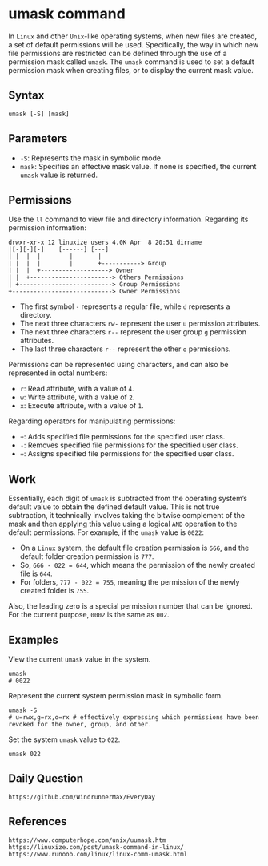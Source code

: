 # umask command
In `Linux` and other `Unix`-like operating systems, when new files are created, a set of default permissions will be used. Specifically, the way in which new file permissions are restricted can be defined through the use of a permission mask called `umask`. The `umask` command is used to set a default permission mask when creating files, or to display the current mask value.

## Syntax

```shell
umask [-S] [mask]
```
## Parameters
* `-S`: Represents the mask in symbolic mode.
* `mask`: Specifies an effective mask value. If none is specified, the current `umask` value is returned.

## Permissions
Use the `ll` command to view file and directory information. Regarding its permission information:

```shell
drwxr-xr-x 12 linuxize users 4.0K Apr  8 20:51 dirname
|[-][-][-]    [------] [---]
| |  |  |        |       |       
| |  |  |        |       +-----------> Group
| |  |  +-------------------> Owner
| |  +-----------------------> Others Permissions
| +--------------------------> Group Permissions
+----------------------------> Owner Permissions
```

* The first symbol `-` represents a regular file, while `d` represents a directory.
* The next three characters `rw-` represent the user `u` permission attributes.
* The next three characters `r--` represent the user group `g` permission attributes.
* The last three characters `r--` represent the other `o` permissions.

Permissions can be represented using characters, and can also be represented in octal numbers: 
* `r`: Read attribute, with a value of `4`.
* `w`: Write attribute, with a value of `2`.
* `x`: Execute attribute, with a value of `1`.

Regarding operators for manipulating permissions:
* `+`: Adds specified file permissions for the specified user class.
* `-`: Removes specified file permissions for the specified user class.
* `=`: Assigns specified file permissions for the specified user class.

## Work  
Essentially, each digit of `umask` is subtracted from the operating system’s default value to obtain the defined default value. This is not true subtraction, it technically involves taking the bitwise complement of the mask and then applying this value using a logical `AND` operation to the default permissions. For example, if the `umask` value is `0022`:
* On a `Linux` system, the default file creation permission is `666`, and the default folder creation permission is `777`.
* So, `666 - 022 = 644`, which means the permission of the newly created file is `644`.
* For folders, `777 - 022 = 755`, meaning the permission of the newly created folder is `755`.

Also, the leading zero is a special permission number that can be ignored. For the current purpose, `0002` is the same as `002`.

## Examples
View the current `umask` value in the system.

```shell
umask
# 0022 
```

Represent the current system permission mask in symbolic form.

```shell
umask -S
# u=rwx,g=rx,o=rx # effectively expressing which permissions have been revoked for the owner, group, and other.
```

Set the system `umask` value to `022`.

```shell
umask 022
```

## Daily Question

```
https://github.com/WindrunnerMax/EveryDay
```

## References
```
https://www.computerhope.com/unix/uumask.htm
https://linuxize.com/post/umask-command-in-linux/
https://www.runoob.com/linux/linux-comm-umask.html
```